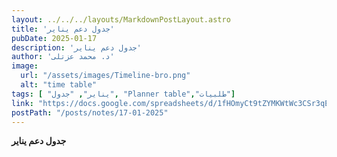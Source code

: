 ```yaml
---
layout: ../../../layouts/MarkdownPostLayout.astro
title: 'جدول دعم يناير'
pubDate: 2025-01-17
description: 'جدول دعم يناير'
author: 'د. محمد عزتلى'
image:
  url: "/assets/images/Timeline-bro.png"
  alt: "time table"
tags: [ "يناير", "جدول", "Planner table","طلبيات"]
link: "https://docs.google.com/spreadsheets/d/1fHOmyCt9tZYMKWtWc3CSr3qEirUZMOwY/edit?usp=sharing&ouid=106439338913487915657&rtpof=true&sd=true"
postPath: "/posts/notes/17-01-2025"
---
```



**جدول دعم يناير**